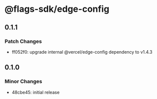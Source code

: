 # @flags-sdk/edge-config

## 0.1.1

### Patch Changes

- ff052f0: upgrade internal @vercel/edge-config dependency to v1.4.3

## 0.1.0

### Minor Changes

- 48cbe45: initial release
